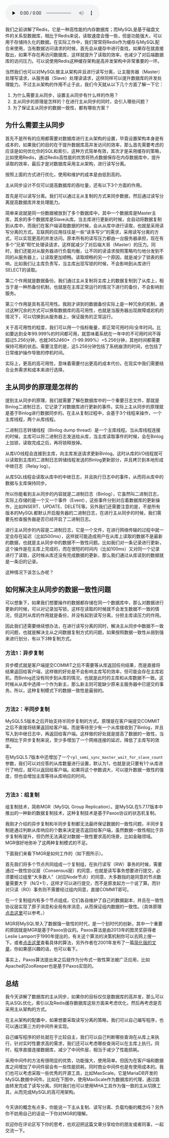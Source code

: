 <audio id="audio" title="35丨数据库主从同步的作用是什么，如何解决数据不一致问题？" controls="" preload="none"><source id="mp3" src="https://static001.geekbang.org/resource/audio/3b/c3/3b716c725310d70b0ae6b8985fdd6bc3.mp3"></audio>

我们之前讲解了Redis，它是一种高性能的内存数据库；而MySQL是基于磁盘文件的关系型数据库，相比于Redis来说，读取速度会慢一些，但是功能强大，可以用于存储持久化的数据。在实际工作中，我们常常将Redis作为缓存与MySQL配合来使用，当有数据访问请求的时候，首先会从缓存中进行查找，如果存在就直接取出，如果不存在再访问数据库，这样就提升了读取的效率，也减少了对后端数据库的访问压力。可以说使用Redis这种缓存架构是高并发架构中非常重要的一环。

<img src="https://static001.geekbang.org/resource/image/96/ad/968bc668e91383a203cbd811021fb9ad.jpg" alt=""><br>
当然我们也可以对MySQL做主从架构并且进行读写分离，让主服务器（Master）处理写请求，从服务器（Slave）处理读请求，这样同样可以提升数据库的并发处理能力。不过主从架构的作用不止于此，我们今天就从以下几个方面了解一下它：

1. 为什么需要主从同步，设置主从同步有什么样的作用？
1. 主从同步的原理是怎样的？在进行主从同步的同时，会引入哪些问题？
1. 为了保证主从同步的数据一致性，都有哪些方案？

## 为什么需要主从同步

首先不是所有的应用都需要对数据库进行主从架构的设置，毕竟设置架构本身是有成本的，如果我们的目的在于提升数据库高并发访问的效率，那么首先需要考虑的应该是如何优化你的SQL和索引，这种方式简单有效，其次才是采用缓存的策略，比如使用Redis，通过Redis高性能的优势将热点数据保存在内存数据库中，提升读取的效率，最后才是对数据库采用主从架构，进行读写分离。

按照上面的方式进行优化，使用和维护的成本是由低到高的。

主从同步设计不仅可以提高数据库的吞吐量，还有以下3个方面的作用。

首先是可以读写分离。我们可以通过主从复制的方式来同步数据，然后通过读写分离提高数据库并发处理能力。

简单来说就是同一份数据被放到了多个数据库中，其中一个数据库是Master主库，其余的多个数据库是Slave从库。当主库进行更新的时候，会自动将数据复制到从库中，而我们在客户端读取数据的时候，会从从库中进行读取，也就是采用读写分离的方式。互联网的应用往往是一些“读多写少”的需求，采用读写分离的方式，可以实现更高的并发访问。原本所有的读写压力都由一台服务器承担，现在有多个“兄弟”帮忙处理读请求，这样就减少了对后端大哥（Master）的压力。同时，我们还能对从服务器进行负载均衡，让不同的读请求按照策略均匀地分发到不同的从服务器上，让读取更加顺畅。读取顺畅的另一个原因，就是减少了锁表的影响，比如我们让主库负责写，当主库出现写锁的时候，不会影响到从库进行SELECT的读取。

第二个作用就是数据备份。我们通过主从复制将主库上的数据复制到了从库上，相当于是一种热备份机制，也就是在主库正常运行的情况下进行的备份，不会影响到服务。

第三个作用是具有高可用性。我刚才讲到的数据备份实际上是一种冗余的机制，通过这种冗余的方式可以换取数据库的高可用性，也就是当服务器出现故障或宕机的情况下，可以切换到从服务器上，保证服务的正常运行。

关于高可用性的程度，我们可以用一个指标衡量，即正常可用时间/全年时间。比如要达到全年99.999%的时间都可用，就意味着系统在一年中的不可用时间不得超过5.256分钟，也就365*24*60*（1-99.999%）=5.256分钟，其他时间都需要保持可用的状态。需要注意的是，这5.256分钟包括了系统崩溃的时间，也包括了日常维护操作导致的停机时间。

实际上，更高的高可用性，意味着需要付出更高的成本代价。在现实中我们需要结合业务需求和成本来进行选择。

## 主从同步的原理是怎样的

提到主从同步的原理，我们就需要了解在数据库中的一个重要日志文件，那就是Binlog二进制日志，它记录了对数据库进行更新的事件。实际上主从同步的原理就是基于Binlog进行数据同步的。在主从复制过程中，会基于3个线程来操作，一个主库线程，两个从库线程。

二进制日志转储线程（Binlog dump thread）是一个主库线程。当从库线程连接的时候，主库可以将二进制日志发送给从库，当主库读取事件的时候，会在Binlog上加锁，读取完成之后，再将锁释放掉。

从库I/O线程会连接到主库，向主库发送请求更新Binlog。这时从库的I/O线程就可以读取到主库的二进制日志转储线程发送的Binlog更新部分，并且拷贝到本地形成中继日志（Relay log）。

从库SQL线程会读取从库中的中继日志，并且执行日志中的事件，从而将从库中的数据与主库保持同步。

<img src="https://static001.geekbang.org/resource/image/63/31/637d392dbcdacf14cbb2791085a62b31.jpg" alt=""><br>
所以你能看到主从同步的内容就是二进制日志（Binlog），它虽然叫二进制日志，实际上存储的是一个又一个事件（Event），这些事件分别对应着数据库的更新操作，比如INSERT、UPDATE、DELETE等。另外我们还需要注意的是，不是所有版本的MySQL都默认开启服务器的二进制日志，在进行主从同步的时候，我们需要先检查服务器是否已经开启了二进制日志。

进行主从同步的内容是二进制日志，它是一个文件，在进行网络传输的过程中就一定会存在延迟（比如500ms），这样就可能造成用户在从库上读取的数据不是最新的数据，也就是主从同步中的数据不一致性问题。比如我们对一条记录进行更新，这个操作是在主库上完成的，而在很短的时间内（比如100ms）又对同一个记录进行了读取，这时候从库还没有完成数据的更新，那么我们通过从库读到的数据就是一条旧的记录。

这种情况下该怎么办呢？

## 如何解决主从同步的数据一致性问题

可以想象下，如果我们想要操作的数据都存储在同一个数据库中，那么对数据进行更新的时候，可以对记录加写锁，这样在读取的时候就不会发生数据不一致的情况，但这时从库的作用就是备份，并没有起到读写分离，分担主库读压力的作用。

<img src="https://static001.geekbang.org/resource/image/5e/47/5ec767c975f834a494596f1640e9fa47.jpg" alt=""><br>
因此我们还需要继续想办法，在进行读写分离的同时，解决主从同步中数据不一致的问题，也就是解决主从之间数据复制方式的问题，如果按照数据一致性从弱到强来进行划分，有以下3种复制方式。

### 方法1：异步复制

异步模式就是客户端提交COMMIT之后不需要等从库返回任何结果，而是直接将结果返回给客户端，这样做的好处是不会影响主库写的效率，但可能会存在主库宕机，而Binlog还没有同步到从库的情况，也就是此时的主库和从库数据不一致。这时候从从库中选择一个作为新主，那么新主则可能缺少原来主服务器中已提交的事务。所以，这种复制模式下的数据一致性是最弱的。

<img src="https://static001.geekbang.org/resource/image/16/85/1664bdb81d017359a126030ee08e0a85.png" alt="">

### 方法2：半同步复制

MySQL5.5版本之后开始支持半同步复制的方式。原理是在客户端提交COMMIT之后不直接将结果返回给客户端，而是等待至少有一个从库接收到了Binlog，并且写入到中继日志中，再返回给客户端。这样做的好处就是提高了数据的一致性，当然相比于异步复制来说，至少多增加了一个网络连接的延迟，降低了主库写的效率。

在MySQL5.7版本中还增加了一个`rpl_semi_sync_master_wait_for_slave_count`参数，我们可以对应答的从库数量进行设置，默认为1，也就是说只要有1个从库进行了响应，就可以返回给客户端。如果将这个参数调大，可以提升数据一致性的强度，但也会增加主库等待从库响应的时间。

<img src="https://static001.geekbang.org/resource/image/08/a1/08566325d0933775d13196330596a1a1.jpg" alt="">

### 方法3：组复制

组复制技术，简称MGR（MySQL Group Replication）。是MySQL在5.7.17版本中推出的一种新的数据复制技术，这种复制技术是基于Paxos协议的状态机复制。

我刚才介绍的异步复制和半同步复制都无法最终保证数据的一致性问题，半同步复制是通过判断从库响应的个数来决定是否返回给客户端，虽然数据一致性相比于异步复制有提升，但仍然无法满足对数据一致性要求高的场景，比如金融领域。MGR很好地弥补了这两种复制模式的不足。

下面我们来看下MGR是如何工作的（如下图所示）。

首先我们将多个节点共同组成一个复制组，在执行读写（RW）事务的时候，需要通过一致性协议层（Consensus层）的同意，也就是读写事务想要进行提交，必须要经过组里“大多数人”（对应Node节点）的同意，大多数指的是同意的节点数量需要大于（N/2+1），这样才可以进行提交，而不是原发起方一个说了算。而针对只读（RO）事务则不需要经过组内同意，直接COMMIT即可。

在一个复制组内有多个节点组成，它们各自维护了自己的数据副本，并且在一致性协议层实现了原子消息和全局有序消息，从而保证组内数据的一致性。（具体原理[点击这里](https://dev.mysql.com/doc/refman/5.7/en/group-replication-summary.html)可以参考。）

<img src="https://static001.geekbang.org/resource/image/39/ab/39cc2dd2a96e27dbdef3dc87aa8d15ab.png" alt=""><br>
MGR将MySQL带入了数据强一致性的时代，是一个划时代的创新，其中一个重要的原因就是MGR是基于Paxos协议的。Paxos算法是由2013年的图灵奖获得者Leslie Lamport于1990年提出的，有关这个算法的决策机制你可以去网上搜一下。或者[点击这里](http://lamport.azurewebsites.net/pubs/lamport-paxos.pdf)查看具体的算法，另外作者在2001年发布了一篇[简化版的文章](http://lamport.azurewebsites.net/pubs/paxos-simple.pdf)，你如果感兴趣的话，也可以看下。

事实上，Paxos算法提出来之后就作为分布式一致性算法被广泛应用，比如Apache的ZooKeeper也是基于Paxos实现的。

## 总结

我今天讲解了数据库的主从同步，如果你的目标仅仅是数据库的高并发，那么可以先从SQL优化，索引以及Redis缓存数据库这些方面来考虑优化，然后再考虑是否采用主从架构的方式。

在主从架构的配置中，如果想要采取读写分离的策略，我们可以自己编写程序，也可以通过第三方的中间件来实现。

自己编写程序的好处就在于比较自主，我们可以自己判断哪些查询在从库上来执行，针对实时性要求高的需求，我们还可以考虑哪些查询可以在主库上执行。同时，程序直接连接数据库，减少了中间件层，相当于减少了性能损耗。

采用中间件的方法有很明显的优势，功能强大，使用简单。但因为在客户端和数据库之间增加了中间件层会有一些性能损耗，同时商业中间件也是有使用成本的。我们也可以考虑采取一些优秀的开源工具，比如MaxScale。它是MariaDB开发的MySQL数据中间件。比如在下图中，使用MaxScale作为数据库的代理，通过路由转发完成了读写分离。同时我们也可以使用MHA工具作为强一致的主从切换工具，从而完成MySQL的高可用架构。

<img src="https://static001.geekbang.org/resource/image/39/94/392a43c1d483392349c165f9f9f1d994.jpg" alt="">

<img src="https://static001.geekbang.org/resource/image/b7/48/b77a5eadce72eef7a56211ba2a1bf548.png" alt=""><br>
今天讲的概念有点多，你能说一下主从复制、读写分离、负载均衡的概念吗？另外你不妨用自己的话说一下你对MGR的理解。

欢迎你在评论区写下你的思考，也欢迎把这篇文章分享给你的朋友或者同事，一起交流一下。
